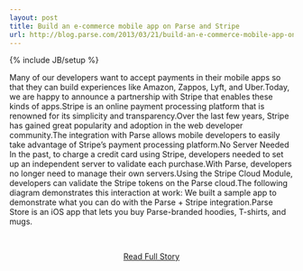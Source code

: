 ```yaml
---
layout: post
title: Build an e-commerce mobile app on Parse and Stripe
url: http://blog.parse.com/2013/03/21/build-an-e-commerce-mobile-app-on-parse-and-stripe/
---
```

{% include JB/setup %}<p>Many of our developers want to accept payments in their mobile apps so that they can build experiences like Amazon, Zappos, Lyft, and Uber.Today, we are happy to announce a partnership with Stripe that enables these kinds of apps.Stripe is an online payment processing platform that is renowned for its simplicity and transparency.Over the last few years, Stripe has gained great popularity and adoption in the web developer community.The integration with Parse allows mobile developers to easily take advantage of Stripe’s payment processing platform.No Server Needed
 In the past, to charge a credit card using Stripe, developers needed to set up an independent server to validate each purchase.With Parse, developers no longer need to manage their own servers.Using the Stripe Cloud Module, developers can validate the Stripe tokens on the Parse cloud.The following diagram demonstrates this interaction at work:
 We built a sample app to demonstrate what you can do with the Parse + Stripe integration.Parse Store is an iOS app that lets you buy Parse-branded hoodies, T-shirts, and mugs.</p>
<br /><p align='center'><a href="http://blog.parse.com/2013/03/21/build-an-e-commerce-mobile-app-on-parse-and-stripe/">Read Full Story</a></p><br />
